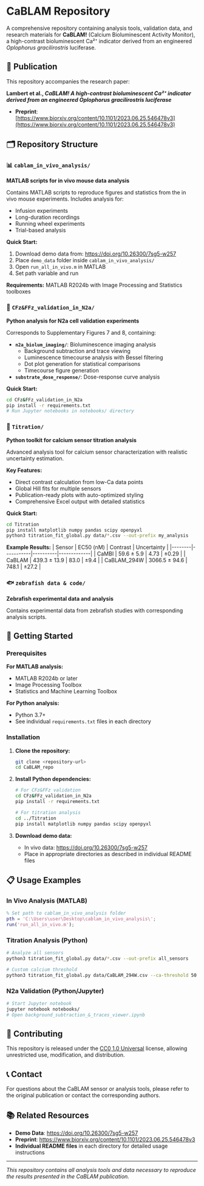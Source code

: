 # CaBLAM Repository

A comprehensive repository containing analysis tools, validation data, and research materials for **CaBLAM!** (Calcium Bioluminescent Activity Monitor), a high-contrast bioluminescent Ca²⁺ indicator derived from an engineered *Oplophorus gracilirostris* luciferase.

## 📖 Publication

This repository accompanies the research paper:

**Lambert et al., *CaBLAM! A high-contrast bioluminescent Ca²⁺ indicator derived from an engineered Oplophorus gracilirostris luciferase***

- **Preprint**: [https://www.biorxiv.org/content/10.1101/2023.06.25.546478v3](https://www.biorxiv.org/content/10.1101/2023.06.25.546478v3)

## 🗂️ Repository Structure

### 📊 `cablam_in_vivo_analysis/`
**MATLAB scripts for in vivo mouse data analysis**

Contains MATLAB scripts to reproduce figures and statistics from the in vivo mouse experiments. Includes analysis for:
- Infusion experiments
- Long-duration recordings  
- Running wheel experiments
- Trial-based analysis

**Quick Start:**
1. Download demo data from: https://doi.org/10.26300/7sg5-w257
2. Place `demo_data` folder inside `cablam_in_vivo_analysis/`
3. Open `run_all_in_vivo.m` in MATLAB
4. Set path variable and run

**Requirements:** MATLAB R2024b with Image Processing and Statistics toolboxes

### 🔬 `CFz&FFz_validation_in_N2a/`
**Python analysis for N2a cell validation experiments**

Corresponds to Supplementary Figures 7 and 8, containing:
- **`n2a_biolum_imaging/`**: Bioluminescence imaging analysis
  - Background subtraction and trace viewing
  - Luminescence timecourse analysis with Bessel filtering
  - Dot plot generation for statistical comparisons
  - Timecourse figure generation
- **`substrate_dose_response/`**: Dose-response curve analysis

**Quick Start:**
```bash
cd CFz&FFz_validation_in_N2a
pip install -r requirements.txt
# Run Jupyter notebooks in notebooks/ directory
```

### 🧪 `Titration/`
**Python toolkit for calcium sensor titration analysis**

Advanced analysis tool for calcium sensor characterization with realistic uncertainty estimation.

**Key Features:**
- Direct contrast calculation from low-Ca data points
- Global Hill fits for multiple sensors
- Publication-ready plots with auto-optimized styling
- Comprehensive Excel output with detailed statistics

**Quick Start:**
```bash
cd Titration
pip install matplotlib numpy pandas scipy openpyxl
python3 titration_fit_global.py data/*.csv --out-prefix my_analysis
```

**Example Results:**
| Sensor | EC50 (nM) | Contrast | Uncertainty |
|--------|-----------|----------|-------------|
| CaMBI | 59.6 ± 5.9 | 4.73 | ±0.29 |
| CaBLAM | 439.3 ± 13.9 | 83.0 | ±9.4 |
| CaBLAM_294W | 3066.5 ± 94.6 | 748.1 | ±27.2 |

### 🐟 `zebrafish data & code/`
**Zebrafish experimental data and analysis**

Contains experimental data from zebrafish studies with corresponding analysis scripts.

## 🚀 Getting Started

### Prerequisites

**For MATLAB analysis:**
- MATLAB R2024b or later
- Image Processing Toolbox
- Statistics and Machine Learning Toolbox

**For Python analysis:**
- Python 3.7+
- See individual `requirements.txt` files in each directory

### Installation

1. **Clone the repository:**
   ```bash
   git clone <repository-url>
   cd CaBLAM_repo
   ```

2. **Install Python dependencies:**
   ```bash
   # For CFz&FFz validation
   cd CFz&FFz_validation_in_N2a
   pip install -r requirements.txt
   
   # For titration analysis
   cd ../Titration
   pip install matplotlib numpy pandas scipy openpyxl
   ```

3. **Download demo data:**
   - In vivo data: https://doi.org/10.26300/7sg5-w257
   - Place in appropriate directories as described in individual README files

## 📋 Usage Examples

### In Vivo Analysis (MATLAB)
```matlab
% Set path to cablam_in_vivo_analysis folder
pth = 'C:\Users\user\Desktop\cablam_in_vivo_analysis\';
run('run_all_in_vivo.m');
```

### Titration Analysis (Python)
```bash
# Analyze all sensors
python3 titration_fit_global.py data/*.csv --out-prefix all_sensors

# Custom calcium threshold
python3 titration_fit_global.py data/CaBLAM_294W.csv --ca-threshold 50 --out-prefix CaBLAM_294W_50nM
```

### N2a Validation (Python/Jupyter)
```bash
# Start Jupyter notebook
jupyter notebook notebooks/
# Open background_subtraction_&_traces_viewer.ipynb
```

## 🤝 Contributing

This repository is released under the [CC0 1.0 Universal](LICENSE) license, allowing unrestricted use, modification, and distribution.

## 📞 Contact

For questions about the CaBLAM sensor or analysis tools, please refer to the original publication or contact the corresponding authors.

## 📚 Related Resources

- **Demo Data**: https://doi.org/10.26300/7sg5-w257
- **Preprint**: https://www.biorxiv.org/content/10.1101/2023.06.25.546478v3
- **Individual README files** in each directory for detailed usage instructions

---

*This repository contains all analysis tools and data necessary to reproduce the results presented in the CaBLAM publication.* 